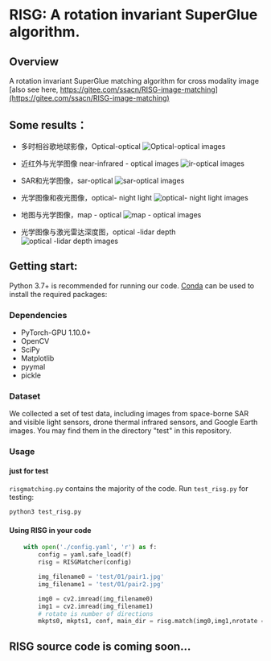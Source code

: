 # RISG: A rotation invariant SuperGlue algorithm.


## Overview
A rotation invariant SuperGlue matching algorithm for cross modality image
[also see here, https://gitee.com/ssacn/RISG-image-matching](https://gitee.com/ssacn/RISG-image-matching)

## Some results： 

- 多时相谷歌地球影像，Optical-optical
![Optical-optical images](https://s3.bmp.ovh/imgs/2022/02/51f4addb4e8c4bb6.gif)

- 近红外与光学图像 near-infrared - optical images
![ir-optical images](https://s3.bmp.ovh/imgs/2022/02/9ffd48d859fefdaa.gif)

- SAR和光学图像，sar-optical
![sar-optical images](https://s3.bmp.ovh/imgs/2022/02/732ef2bbb5f9c47d.gif)

- 光学图像和夜光图像，optical- night light
![optical- night light images](https://s3.bmp.ovh/imgs/2022/02/07de5b0bdde92881.gif)

- 地图与光学图像，map - optical
![map - optical images](https://s3.bmp.ovh/imgs/2022/02/dc277d711915ae80.gif)

- 光学图像与激光雷达深度图，optical -lidar depth
![optical -lidar depth images](https://s3.bmp.ovh/imgs/2022/02/578b827c2d0bcd1c.gif)

## Getting start:

Python 3.7+ is recommended for running our code. [Conda](https://docs.conda.io/en/latest/) can be used to install the required packages:
### Dependencies

- PyTorch-GPU 1.10.0+
- OpenCV
- SciPy
- Matplotlib
- pyymal
- pickle

### Dataset
We collected a set of test data, including images from space-borne SAR and visible light sensors, drone thermal infrared sensors, and Google Earth images. You may find them in the directory  "test" in this repository.

### Usage

#### just for test
`risgmatching.py` contains the majority of the code. Run `test_risg.py` for testing:
```bash
python3 test_risg.py
```

#### Using RISG in your code

```python
    with open('./config.yaml', 'r') as f:
        config = yaml.safe_load(f)
        risg = RISGMatcher(config)

        img_filename0 = 'test/01/pair1.jpg'
        img_filename1 = 'test/01/pair2.jpg'

        img0 = cv2.imread(img_filename0)
        img1 = cv2.imread(img_filename1)
        # rotate is number of directions
        mkpts0, mkpts1, conf, main_dir = risg.match(img0,img1,nrotate = 5)

```

## RISG source code is coming soon...

